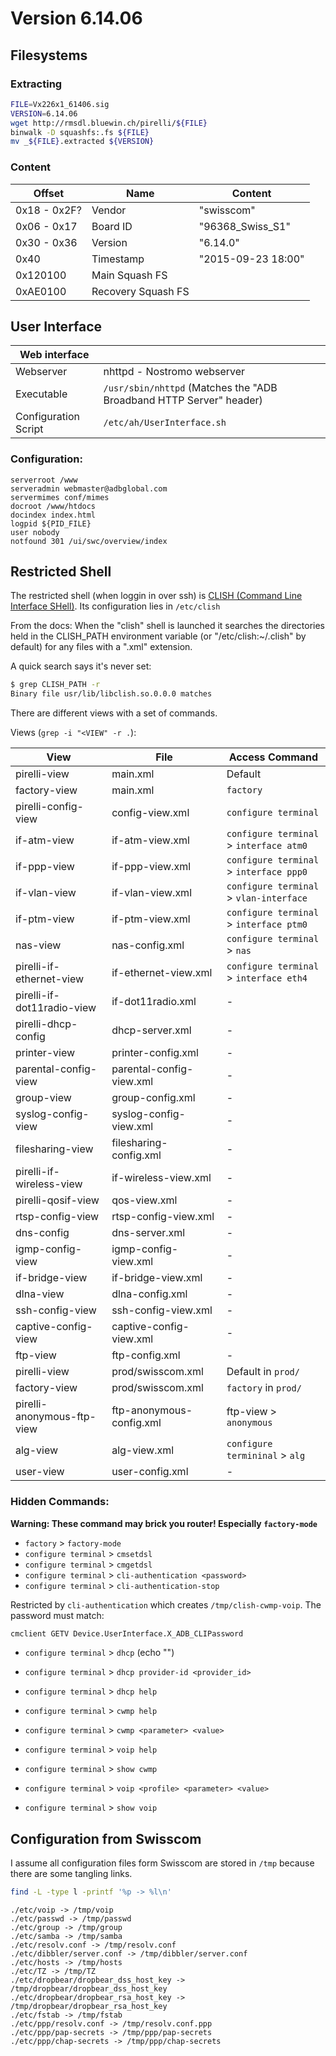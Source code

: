 # Version 6.14.06

## Filesystems

### Extracting

```sh
FILE=Vx226x1_61406.sig
VERSION=6.14.06
wget http://rmsdl.bluewin.ch/pirelli/${FILE}
binwalk -D squashfs:.fs ${FILE}
mv _${FILE}.extracted ${VERSION}
```


### Content


| Offset      | Name               | Content            |
| ----------- | ------------------ | ------------------ |
| 0x18 - 0x2F? | Vendor            | "swisscom"         |
| 0x06 - 0x17 | Board ID           | "96368_Swiss_S1"   |
| 0x30 - 0x36 | Version            | "6.14.0"           |
| 0x40        | Timestamp          | "2015-09-23 18:00" |
| 0x120100    | Main Squash FS     |                    |
| 0xAE0100    | Recovery Squash FS |                    |


## User Interface

| Web interface        |                                    |
| -------------------- | ---------------------------------- |
| Webserver            | nhttpd - Nostromo webserver        |
| Executable           | `/usr/sbin/nhttpd` (Matches the "ADB Broadband HTTP Server" header) |
| Configuration Script | `/etc/ah/UserInterface.sh`         |


### Configuration:

```
serverroot /www
serveradmin webmaster@adbglobal.com
servermimes conf/mimes
docroot /www/htdocs
docindex index.html
logpid ${PID_FILE}
user nobody
notfound 301 /ui/swc/overview/index
```

## Restricted Shell

The restricted shell (when loggin in over ssh) is [CLISH (Command Line Interface SHell)](http://clish.sourceforge.net/).
Its configuration lies in `/etc/clish`

From the docs: When the "clish" shell is launched it searches the directories held in the CLISH_PATH environment variable (or "/etc/clish:~/.clish" by default) for any files with a ".xml" extension.

A quick search says it's never set:

```sh
$ grep CLISH_PATH -r
Binary file usr/lib/libclish.so.0.0.0 matches
```

There are different views with a set of commands.

Views (`grep -i "<VIEW" -r .`):

| View | File | Access Command |
| ---- | ---- | -------------- |
| pirelli-view | main.xml | Default |
| factory-view | main.xml | `factory` |
| pirelli-config-view | config-view.xml | `configure terminal` |
| if-atm-view | if-atm-view.xml | `configure terminal` > `interface atm0` |
| if-ppp-view | if-ppp-view.xml | `configure terminal` >  `interface ppp0` |
| if-vlan-view | if-vlan-view.xml | `configure terminal` > `vlan-interface` |
| if-ptm-view | if-ptm-view.xml | `configure terminal` > `interface ptm0` |
| nas-view | nas-config.xml | `configure terminal` > `nas` |
| pirelli-if-ethernet-view | if-ethernet-view.xml |  `configure terminal` > `interface eth4` |
| pirelli-if-dot11radio-view | if-dot11radio.xml | - |
| pirelli-dhcp-config | dhcp-server.xml |  - |
| printer-view | printer-config.xml | - | |
| parental-config-view | parental-config-view.xml | - |
| group-view | group-config.xml | - |
| syslog-config-view | syslog-config-view.xml | - |
| filesharing-view | filesharing-config.xml | - |
| pirelli-if-wireless-view | if-wireless-view.xml | - |
| pirelli-qosif-view | qos-view.xml | - |
| rtsp-config-view | rtsp-config-view.xml | - |
| dns-config | dns-server.xml | - |
| igmp-config-view | igmp-config-view.xml | - |
| if-bridge-view | if-bridge-view.xml | - |
| dlna-view | dlna-config.xml | - |
| ssh-config-view | ssh-config-view.xml | - |
| captive-config-view | captive-config-view.xml | - |
| ftp-view | ftp-config.xml | - |
| pirelli-view | prod/swisscom.xml | Default in `prod/`  |
| factory-view | prod/swisscom.xml | `factory` in `prod/` |
| pirelli-anonymous-ftp-view | ftp-anonymous-config.xml | ftp-view > `anonymous` |
| alg-view | alg-view.xml | `configure termininal` > `alg` |
| user-view | user-config.xml | - |


### Hidden Commands:
**Warning: These command may brick you router! Especially `factory-mode`**

  * `factory` > `factory-mode`
  * `configure terminal` > `cmsetdsl`
  * `configure terminal` > `cmgetdsl`
  * `configure terminal` > `cli-authentication <password>`
  * `configure terminal` > `cli-authentication-stop`

Restricted by `cli-authentication` which creates `/tmp/clish-cwmp-voip`.
The password must match:

```sh
cmclient GETV Device.UserInterface.X_ADB_CLIPassword
```

  * `configure terminal` > `dhcp` (echo "")
  * `configure terminal` > `dhcp provider-id <provider_id>`
  * `configure terminal` > `dhcp help`

  * `configure terminal` > `cwmp help`
  * `configure terminal` > `cwmp <parameter> <value>`
  * `configure terminal` > `voip help`

  * `configure terminal` > `show cwmp`
  * `configure terminal` > `voip <profile> <parameter> <value>`
  * `configure terminal` > `show voip`



## Configuration from Swisscom

I assume all configuration files form Swisscom are stored in `/tmp` because
there are some tangling links.

```sh
find -L -type l -printf '%p -> %l\n'
```

```
./etc/voip -> /tmp/voip
./etc/passwd -> /tmp/passwd
./etc/group -> /tmp/group
./etc/samba -> /tmp/samba
./etc/resolv.conf -> /tmp/resolv.conf
./etc/dibbler/server.conf -> /tmp/dibbler/server.conf
./etc/hosts -> /tmp/hosts
./etc/TZ -> /tmp/TZ
./etc/dropbear/dropbear_dss_host_key -> /tmp/dropbear/dropbear_dss_host_key
./etc/dropbear/dropbear_rsa_host_key -> /tmp/dropbear/dropbear_rsa_host_key
./etc/fstab -> /tmp/fstab
./etc/ppp/resolv.conf -> /tmp/resolv.conf.ppp
./etc/ppp/pap-secrets -> /tmp/ppp/pap-secrets
./etc/ppp/chap-secrets -> /tmp/ppp/chap-secrets
```
